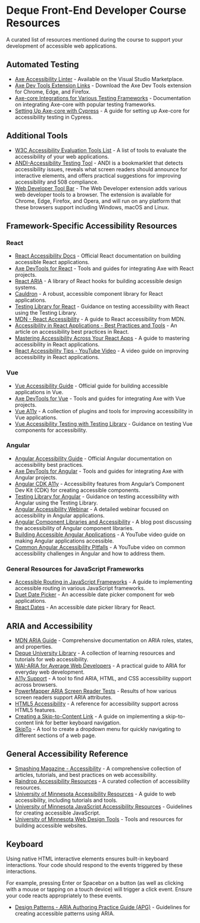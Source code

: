 # Deque Front-End Developer Course Resources

A curated list of resources mentioned during the course to support your development of accessible web applications.

## Automated Testing

- [Axe Accessibility Linter](https://marketplace.visualstudio.com/items?itemName=deque-systems.vscode-axe-linter) - Available on the Visual Studio Marketplace.
- [Axe Dev Tools Extension Links](https://www.deque.com/axe/browser-extensions/) - Download the Axe Dev Tools extension for Chrome, Edge, and Firefox.
- [Axe-core Integrations for Various Testing Frameworks](https://www.deque.com/axe/core-documentation/integrations/) - Documentation on integrating Axe-core with popular testing frameworks.
- [Setting Up Axe-core with Cypress](https://timdeschryver.dev/blog/setting-up-cypress-with-axe-for-accessibility#set-up) - A guide for setting up Axe-core for accessibility testing in Cypress.

## Additional Tools
- [W3C Accessibility Evaluation Tools List](https://www.w3.org/WAI/test-evaluate/tools/list/) - A list of tools to evaluate the accessibility of your web applications.
- [ANDI-Accessibility Testing Tool](https://www.ssa.gov/accessibility/andi/help/install.html) - ANDI is a bookmarklet that detects accessibility issues, reveals what screen readers should announce for interactive elements, and offers practical suggestions for improving accessibility and 508 compliance.
- [Web Developer Tool Bar](https://chrispederick.com/work/web-developer/) - The Web Developer extension adds various web developer tools to a browser. The extension is available for Chrome, Edge, Firefox, and Opera, and will run on any platform that these browsers support including Windows, macOS and Linux.

## Framework-Specific Accessibility Resources

### React
- [React Accessibility Docs](https://reactjs.org/docs/accessibility.html) - Official React documentation on building accessible React applications.
- [Axe DevTools for React](https://www.deque.com/axe/devtools/axe-devtools-react/) - Tools and guides for integrating Axe with React projects.
- [React ARIA](https://react-spectrum.adobe.com/react-aria/) - A library of React hooks for building accessible design systems.
- [Cauldron](https://cauldron.dequelabs.com/) - A robust, accessible component library for React applications.
- [Testing Library for React](https://testing-library.com/docs/react-testing-library/intro) - Guidance on testing accessibility with React using the Testing Library.
- [MDN - React Accessibility](https://developer.mozilla.org/en-US/docs/Learn/Tools_and_testing/Client-side_JavaScript_frameworks/React_accessibility) - A guide to React accessibility from MDN.
- [Accessibility in React Applications - Best Practices and Tools](https://dev.to/rowsanali/accessibility-in-react-applications-best-practices-and-tools-3ck4) - An article on accessibility best practices in React.
- [Mastering Accessibility Across Your React Apps](https://medium.com/swlh/mastering-accessibility-across-your-react-apps-f3f628a5f1fd) - A guide to mastering accessibility in React applications.
- [React Accessibility Tips - YouTube Video](https://youtu.be/dcm8fjBfro8?si=CIKHHC2aXkBnqRRh) - A video guide on improving accessibility in React applications.

### Vue
- [Vue Accessibility Guide](https://v3.vuejs.org/guide/a11y-basics.html) - Official guide for building accessible applications in Vue.
- [Axe DevTools for Vue](https://www.deque.com/axe/devtools/axe-devtools-vue/) - Tools and guides for integrating Axe with Vue projects.
- [Vue A11y](https://github.com/vue-a11y) - A collection of plugins and tools for improving accessibility in Vue applications.
- [Vue Accessibility Testing with Testing Library](https://testing-library.com/docs/vue-testing-library/intro) - Guidance on testing Vue components for accessibility.

### Angular
- [Angular Accessibility Guide](https://angular.io/guide/accessibility) - Official Angular documentation on accessibility best practices.
- [Axe DevTools for Angular](https://www.deque.com/axe/devtools/axe-devtools-angular/) - Tools and guides for integrating Axe with Angular projects.
- [Angular CDK A11y](https://material.angular.io/cdk/a11y/overview) - Accessibility features from Angular’s Component Dev Kit (CDK) for creating accessible components.
- [Testing Library for Angular](https://testing-library.com/docs/angular-testing-library/intro) - Guidance on testing accessibility with Angular using the Testing Library.
- [Angular Accessibility Webinar](https://accessibility.deque.com/angular-accessibility-webinar) - A detailed webinar focused on accessibility in Angular applications.
- [Angular Component Libraries and Accessibility](https://www.deque.com/blog/angular-component-libraries-and-accessibility/) - A blog post discussing the accessibility of Angular component libraries.
- [Building Accessible Angular Applications](https://youtu.be/Gm_bD1abFXI?si=htoDPW2Ikd7THDMR) - A YouTube video guide on making Angular applications accessible.
- [Common Angular Accessibility Pitfalls](https://youtu.be/d6FJg2MW-lI?si=qzWLe-Sy6PoiPfd7) - A YouTube video on common accessibility challenges in Angular and how to address them.

### General Resources for JavaScript Frameworks
- [Accessible Routing in JavaScript Frameworks](https://www.deque.com/blog/accessible-routing-in-javascript-frameworks/) - A guide to implementing accessible routing in various JavaScript frameworks.
- [Duet Date Picker](https://github.com/duetds/date-picker) - An accessible date picker component for web applications.
- [React Dates](https://github.com/react-dates/react-dates) - An accessible date picker library for React.

## ARIA and Accessibility

- [MDN ARIA Guide](https://developer.mozilla.org/en-US/docs/Web/Accessibility/ARIA) - Comprehensive documentation on ARIA roles, states, and properties.
- [Deque University Library](https://dequeuniversity.com/library/) - A collection of learning resources and tutorials for web accessibility.
- [WAI-ARIA for Average Web Developers](https://www.davidmacd.com/blog/wai-aria-accessbility-for-average-web-developers.html) - A practical guide to ARIA for everyday web development.
- [A11y Support](https://a11ysupport.io/) - A tool to find ARIA, HTML, and CSS accessibility support across browsers.
- [PowerMapper ARIA Screen Reader Tests](https://www.powermapper.com/tests/screen-readers/aria/) - Results of how various screen readers support ARIA attributes.
- [HTML5 Accessibility](https://html5accessibility.com/) - A reference for accessibility support across HTML5 features.
- [Creating a Skip-to-Content Link](https://css-tricks.com/how-to-create-a-skip-to-content-link/) - A guide on implementing a skip-to-content link for better keyboard navigation.
- [SkipTo](https://paypal.github.io/skipto/) - A tool to create a dropdown menu for quickly navigating to different sections of a web page.

## General Accessibility Reference

- [Smashing Magazine - Accessibility](https://www.smashingmagazine.com/category/accessibility/) - A comprehensive collection of articles, tutorials, and best practices on web accessibility.
- [Raindrop Accessibility Resources](https://raindrop.io/a11ycat/a-35893871/sort=title) - A curated collection of accessibility resources.
- [University of Minnesota Accessibility Resources](https://www.d.umn.edu/itss/training/online/webdesign/accessibility.html) - A guide to web accessibility, including tutorials and tools.
- [University of Minnesota JavaScript Accessibility Resources](https://www.d.umn.edu/itss/training/online/webdesign/javascript.html) - Guidelines for creating accessible JavaScript.
- [University of Minnesota Web Design Tools](https://www.d.umn.edu/itss/training/online/webdesign/tools.html) - Tools and resources for building accessible websites.

## Keyboard

Using native HTML interactive elements ensures built-in keyboard interactions. Your code should respond to the events triggered by these interactions.

For example, pressing Enter or Spacebar on a button (as well as clicking with a mouse or tapping on a touch device) will trigger a click event. Ensure your code reacts appropriately to these events.

- [Design Patterns - ARIA Authoring Practice Guide (APG)](https://www.w3.org/WAI/ARIA/apg/patterns/) - Guidelines for creating accessible patterns using ARIA.
